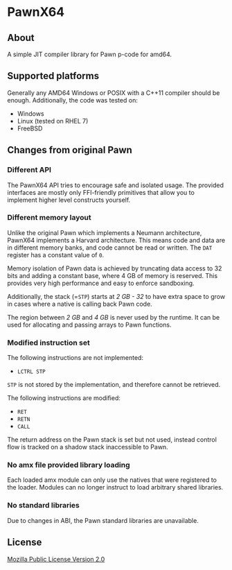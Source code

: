 # PawnX64

## About

A simple JIT compiler library for Pawn p-code for amd64.

## Supported platforms

Generally any AMD64 Windows or POSIX with a C++11 compiler should be enough. Additionally, the code was tested on:

- Windows
- Linux (tested on RHEL 7)
- FreeBSD

## Changes from original Pawn

### Different API

The PawnX64 API tries to encourage safe and isolated usage. The provided interfaces are mostly only FFI-friendly primitives that allow you to implement higher level constructs yourself.  

### Different memory layout

Unlike the original Pawn which implements a Neumann architecture, PawnX64 implements a Harvard architecture. This means code and data are in different memory banks, and code cannot be read or written. The `DAT` register has a constant value of `0`.

Memory isolation of Pawn data is achieved by truncating data access to 32 bits and adding a constant base, where 4 GB of memory is reserved. This provides very high performance and easy to enforce sandboxing.

Additionally, the stack (=`STP`) starts at *2 GB - 32* to have extra space to grow in cases where a native is calling back Pawn code.

The region between *2 GB* and *4 GB* is never used by the runtime. It can be used for allocating and passing arrays to Pawn functions.

### Modified instruction set

The following instructions are not implemented:

- `LCTRL STP`

`STP` is not stored by the implementation, and therefore cannot be retrieved.

The following instructions are modified:

- `RET`
- `RETN`
- `CALL`

The return address on the Pawn stack is set but not used, instead control flow is tracked on a shadow stack inaccessible to Pawn.

### No amx file provided library loading

Each loaded amx module can only use the natives that were registered to the loader. Modules can no longer instruct to load arbitrary shared libraries.

### No standard libraries

Due to changes in ABI, the Pawn standard libraries are unavailable.

## License

[Mozilla Public License Version 2.0](LICENSE)
